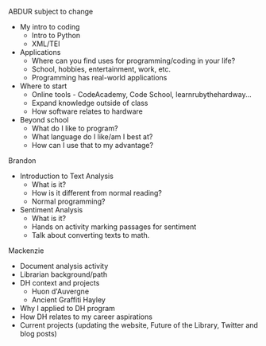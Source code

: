 ABDUR
subject to change
- My intro to coding
  - Intro to Python
  - XML/TEI
- Applications
  - Where can you find uses for programming/coding in your life?
  - School, hobbies, entertainment, work, etc.  
  - Programming has real-world applications
- Where to start
  - Online tools - CodeAcademy, Code School, learnrubythehardway...
  - Expand knowledge outside of class
  - How software relates to hardware
- Beyond school
  - What do I like to program?
  - What language do I like/am I best at?
  - How can I use that to my advantage?

Brandon
- Introduction to Text Analysis
  - What is it?
  - How is it different from normal reading?
  - Normal programming?
- Sentiment Analysis
  - What is it?
  - Hands on activity marking passages for sentiment
  - Talk about converting texts to math.

Mackenzie
- Document analysis activity
- Librarian background/path
- DH context and projects
  - Huon d'Auvergne
  - Ancient Graffiti
Hayley
- Why I applied to DH program
- How DH relates to my career aspirations
- Current projects (updating the website, Future of the Library, Twitter and blog posts)
